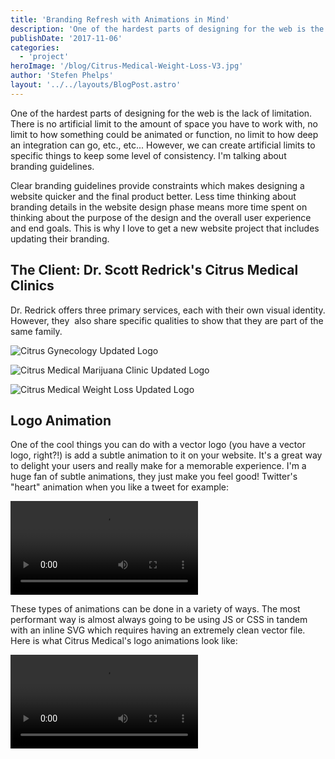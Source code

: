 ```yaml
---
title: 'Branding Refresh with Animations in Mind'
description: 'One of the hardest parts of designing for the web is the lack of limitation. There is no artificial limit to the amount of space you have to work with, no limit to how something could be animated or function'
publishDate: '2017-11-06'
categories:
  - 'project'
heroImage: '/blog/Citrus-Medical-Weight-Loss-V3.jpg'
author: 'Stefen Phelps'
layout: '../../layouts/BlogPost.astro'
---
```


One of the hardest parts of designing for the web is the lack of limitation. There is no artificial limit to the amount of space you have to work with, no limit to how something could be animated or function, no limit to how deep an integration can go, etc., etc... However, we can create artificial limits to specific things to keep some level of consistency. I'm talking about branding guidelines.

Clear branding guidelines provide constraints which makes designing a website quicker and the final product better. Less time thinking about branding details in the website design phase means more time spent on thinking about the purpose of the design and the overall user experience and end goals. This is why I love to get a new website project that includes updating their branding.

## The Client: Dr. Scott Redrick's Citrus Medical Clinics

Dr. Redrick offers three primary services, each with their own visual identity. However, they  also share specific qualities to show that they are part of the same family.

![Citrus Gynecology Updated Logo](/blog/Citrus-Gynecology-V2.jpg)

![Citrus Medical Marijuana Clinic Updated Logo](/blog/Citrus-Medical-Marijuana-Clinic-V3.jpg)

![Citrus Medical Weight Loss Updated Logo](/blog/Citrus-Medical-Weight-Loss-V3.jpg)

## Logo Animation

One of the cool things you can do with a vector logo (you have a vector logo, right?!) is add a subtle animation to it on your website. It's a great way to delight your users and really make for a memorable experience. I'm a huge fan of subtle animations, they just make you feel good! Twitter's "heart" animation when you like a tweet for example:

![heart svg animation](/blog/heart-animation.mp4)

These types of animations can be done in a variety of ways. The most performant way is almost always going to be using JS or CSS in tandem with an inline SVG which requires having an extremely clean vector file. Here is what Citrus Medical's logo animations look like:

![logo svg animation](/blog/svg-logo-animation.mp4)
